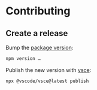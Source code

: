 # Contributing

## Create a release

Bump the [package version](https://docs.npmjs.com/cli/commands/npm-version):

```sh
npm version …
```

Publish the new version with [vsce](https://github.com/microsoft/vscode-vsce):

```sh
npx @vscode/vsce@latest publish
```
